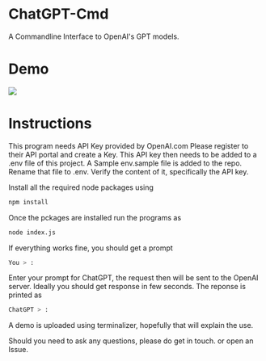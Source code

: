 # ChatGPT-Cmd 
A Commandline Interface to OpenAI's GPT models.


# Demo
![](https://github.com/pbhalesain/chatgpt-cmd/blob/master/chatgpt-cmd.gif)


# Instructions
This program needs API Key provided by OpenAI.com
Please register to their API portal and create a Key.
This API key then needs to be added to a .env file of this project.
A Sample env.sample file is added to the repo. Rename that file to .env. Verify the content of it, specifically the API key.

Install all the required node packages using
```bash
npm install
```
Once the pckages are installed run the programs as
```bash
node index.js
```

If everything works fine, you should get a prompt 
```bash
You > :
```
Enter your prompt for ChatGPT, the request then will be sent to the OpenAI server.
Ideally you should get response in few seconds.
The reponse is printed as 
```bash
ChatGPT > :
```
A demo is uploaded using terminalizer, hopefully that will explain the use. 

Should you need to ask any questions, please do get in touch. or open an Issue. 
